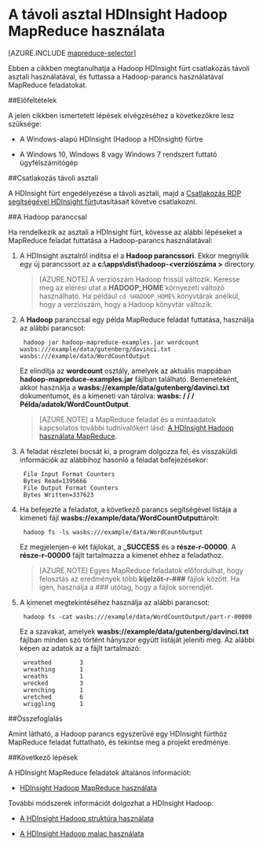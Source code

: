 <properties
   pageTitle="MapReduce és a HDInsight Hadoop távoli asztali |} Microsoft Azure"
   description="Megtudhatja, hogy miként távoli asztali használatával a HDInsight hadoop és MapReduce feladatok futtatása."
   services="hdinsight"
   documentationCenter=""
   authors="Blackmist"
   manager="jhubbard"
   editor="cgronlun"
    tags="azure-portal"/>

<tags
   ms.service="hdinsight"
   ms.devlang="na"
   ms.topic="article"
   ms.tgt_pltfrm="na"
   ms.workload="big-data"
   ms.date="09/27/2016"
   ms.author="larryfr"/>

# <a name="use-mapreduce-in-hadoop-on-hdinsight-with-remote-desktop"></a>A távoli asztal HDInsight Hadoop MapReduce használata

[AZURE.INCLUDE [mapreduce-selector](../../includes/hdinsight-selector-use-mapreduce.md)]

Ebben a cikkben megtanulhatja a Hadoop HDInsight fürt csatlakozás távoli asztali használatával, és futtassa a Hadoop-parancs használatával MapReduce feladatokat.

##<a id="prereq"></a>Előfeltételek

A jelen cikkben ismertetett lépések elvégzéséhez a következőkre lesz szüksége:

* A Windows-alapú HDInsight (Hadoop a HDInsight) fürtre

* A Windows 10, Windows 8 vagy Windows 7 rendszert futtató ügyfélszámítógép

##<a id="connect"></a>Csatlakozás távoli asztali

A HDInsight fürt engedélyezése a távoli asztali, majd a [Csatlakozás RDP segítségével HDInsight fürt](hdinsight-administer-use-management-portal.md#rdp)utasításait követve csatlakozni.

##<a id="hadoop"></a>A Hadoop paranccsal

Ha rendelkezik az asztali a HDInsight fürt, kövesse az alábbi lépéseket a MapReduce feladat futtatása a Hadoop-parancs használatával:

1. A HDInsight asztalról indítsa el a **Hadoop parancssori**. Ekkor megnyílik egy új parancssort az a **c:\apps\dist\hadoop-&lt;verziószáma >** directory.

    > [AZURE.NOTE] A verziószám Hadoop frissül változik. Keresse meg az elérési utat a **HADOOP_HOME** környezeti változó használható. Ha például `cd %HADOOP_HOME%` könyvtárak anélkül, hogy a verziószám, hogy a Hadoop könyvtár változik.

2. A **Hadoop** paranccsal egy példa MapReduce feladat futtatása, használja az alábbi parancsot:

        hadoop jar hadoop-mapreduce-examples.jar wordcount wasbs:///example/data/gutenberg/davinci.txt wasbs:///example/data/WordCountOutput

    Ez elindítja az **wordcount** osztály, amelyek az aktuális mappában **hadoop-mapreduce-examples.jar** fájlban található. Bemeneteként, akkor használja a **wasbs://example/data/gutenberg/davinci.txt** dokumentumot, és a kimeneti van tárolva: **wasbs: / / / Példa/adatok/WordCountOutput**.

    > [AZURE.NOTE] a MapReduce feladat és a mintaadatok kapcsolatos további tudnivalókért lásd: <a href="hdinsight-use-mapreduce.md">A HDInsight Hadoop használata MapReduce</a>.

2. A feladat részletei bocsát ki, a program dolgozza fel, és visszaküldi információk az alábbihoz hasonló a feladat befejezésekor:

        File Input Format Counters
        Bytes Read=1395666
        File Output Format Counters
        Bytes Written=337623

3. Ha befejezte a feladatot, a következő parancs segítségével listája a kimeneti fájl **wasbs://example/data/WordCountOutput**tárolt:

        hadoop fs -ls wasbs:///example/data/WordCountOutput

    Ez megjelenjen-e két fájlokat, a **_SUCCESS** és a **része-r-00000**. A **része-r-00000** fájlt tartalmazza a kimenet ehhez a feladathoz.

    > [AZURE.NOTE] Egyes MapReduce feladatok előfordulhat, hogy felosztás az eredmények több **kijelzőt-r-###** fájlok között. Ha igen, használja a ### utótag, hogy a fájlok sorrendjét.

4. A kimenet megtekintéséhez használja az alábbi parancsot:

        hadoop fs -cat wasbs:///example/data/WordCountOutput/part-r-00000

    Ez a szavakat, amelyek **wasbs://example/data/gutenberg/davinci.txt** fájlban minden szó történt hányszor együtt listáját jeleníti meg. Az alábbi képen az adatok az a fájlt tartalmazó:

        wreathed        3
        wreathing       1
        wreaths         1
        wrecked         3
        wrenching       1
        wretched        6
        wriggling       1

##<a id="summary"></a>Összefoglalás

Amint látható, a Hadoop parancs egyszerűvé egy HDInsight fürthöz MapReduce feladat futtatható, és tekintse meg a projekt eredménye.

##<a id="nextsteps"></a>Következő lépések

A HDInsight MapReduce feladatok általános információt:

* [HDInsight Hadoop MapReduce használata](hdinsight-use-mapreduce.md)

További módszerek információt dolgozhat a HDInsight Hadoop:

* [A HDInsight Hadoop struktúra használata](hdinsight-use-hive.md)

* [A HDInsight Hadoop malac használata](hdinsight-use-pig.md)
